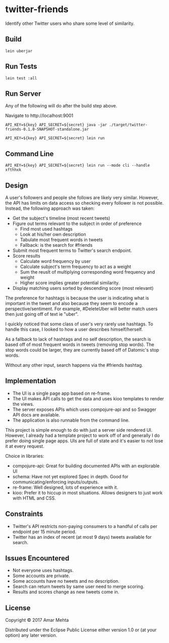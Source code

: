 # twitter-friends

Identify other Twitter users who share some level of similarity.

## Build
```shell
lein uberjar
```

## Run Tests
```shell
lein test :all
```

## Run Server
Any of the following will do after the build step above.

Navigate to http://localhost:9001

```shell
API_KEY=${key} API_SECRET=${secret} java -jar ./target/twitter-friends-0.1.0-SNAPSHOT-standalone.jar
```

```shell
API_KEY=${key} API_SECRET=${secret} lein run
```

## Command Line

```shell
API_KEY=${key} API_SECRET=${secret} lein run --mode cli --handle xfthhxk
```

## Design

A user's followers and people she follows are likely very similar.  However,
the API has limits on data access so checking every follower is not possible.
Instead, the following approach was taken:
* Get the subject's timeline (most recent tweets)
* Figure out terms relevant to the subject in order of preference
  * Find most used hashtags
  * Look at his/her own description
  * Tabulate most frequent words in tweets
  * Fallback: is the search for #friends
* Submit most frequent terms to Twitter's search endpoint.
* Score results
  * Calculate word frequency by user
  * Calculate subject's term frequency to act as a weight
  * Sum the reuslt of multiplying corresponding word frequency and weight
  * Higher score implies greater potential similarity.
* Display matching users sorted by descending score (most relevant)


The preference for hashtags is because the user is indicating what is
important in the tweet and also because they seem to encode
a perspective/sentiment. For example, #DeleteUber will better match
users then just going off of text ie "uber".

I quickly noticed that some class of user's very rarely use hashtags. To handle
this case, I looked to how a user describes himself/herself.

As a fallback to lack of hashtags and no self description, the search is based
off of most frequent words in tweets (removing stop words). The stop words could
be larger, they are currently based off of Datomic's stop words.

Without any other input, search happens via the #friends hashtag.

## Implementation
* The UI is a single page app based on re-frame.
* The UI makes API calls to get the data and uses kioo templates to render the views.
* The server exposes APIs which uses compojure-api and so Swagger API docs are available.
* The application is also runnable from the command line.

This project is simple enough to do with just a server side rendered UI. However, I already
had a template project to work off of and generally I do prefer doing single page apps.
UIs are full of state and it's easier to not lose it at every request.


Choice in libraries:

* compojure-api: Great for building documented APIs with an explorable UI
* schema: Have not yet explored Spec in depth. Good for communicating/enforcing inputs/outputs.
* re-frame: Well designed, lots of experience with it.
* kioo: Prefer it to hiccup in most situations. Allows designers to just work with HTML and CSS.

## Constraints
* Twitter's API restricts non-paying consumers to a handful of
  calls per endpoint per 15 minute period.
* Twitter has an index of recent (at most 9 days) tweets available for search.


## Issues Encountered
* Not everyone uses hashtags.
* Some accounts are private.
* Some accounts have no tweets and no description.
* Search can return tweets by same user need to merge scoring.
* Results and scores change as new tweets come in.


## License

Copyright © 2017 Amar Mehta

Distributed under the Eclipse Public License either version 1.0 or (at
your option) any later version.
